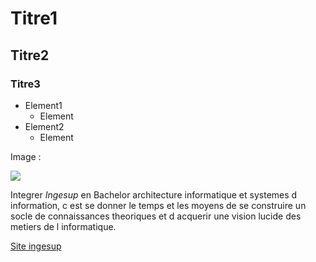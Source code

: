 # Titre1
## Titre2
### Titre3

* Element1
    * Element
* Element2
    * Element

Image :

![](https://image.noelshack.com/fichiers/2019/06/6/1549741935-logo-ynov-campus.png)

Integrer *Ingesup* en Bachelor architecture informatique et systemes d information, c est se donner le temps et les moyens de se construire un socle de connaissances theoriques et d acquerir une vision lucide des metiers de l informatique.

[Site ingesup](https://www.ingesup.com/)